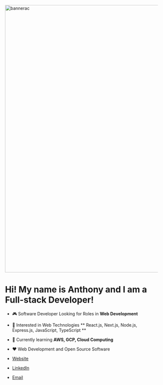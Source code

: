 
<img width="878" alt="bannerac" src="https://github.com/user-attachments/assets/27aa7856-f08a-4cdd-8f4d-a73282168ab5">

<h1>Hi! My name is Anthony and I am a Full-stack Developer!</h1>

-   :video_game: Software Developer Looking for Roles in **Web Development**
-   :monocle_face: Interested in Web Technologies **  React.js, Next.js, Node.js, Express.js, JavaScript, TypeScript **
-   :seedling: Currently learning **AWS, GCP, Cloud Computing**
-   :heart: Web Development and Open Source Software  
 
- [Website](https://www.anthonychablov.com/)
- [LinkedIn](https://www.linkedin.com/in/anthonychablov/)
- [Email](aechablov@gmail.com)
